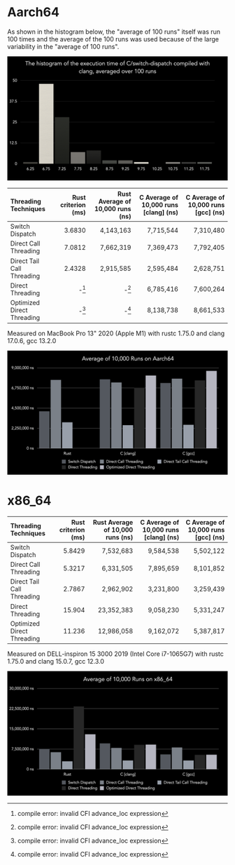 # Aarch64

As shown in the histogram below, the "average of 100 runs" itself was run 100 times and the average of the 100 runs was used because of the large variability in the "average of 100 runs".

![Histgram of Average of 100 Runs on Aarch64](/images/1.75.0/Histgram_C_switch-dispatch_clang.png "Histgram of Average of 100 Runs on Aarch64")

| Threading Techniques | Rust criterion (ms) | Rust Average of 10,000 runs (ns) | C Average of 10,000 runs [clang] (ns) | C Average of 10,000 runs [gcc] (ns) |
| :------------------------- | -----: | --------: | --------: | --------: |
| Switch Dispatch            | 3.6830 | 4,143,163 | 7,715,544 | 7,310,480 |
| Direct Call Threading      | 7.0812 | 7,662,319 | 7,369,473 | 7,792,405 |
| Direct Tail Call Threading | 2.4328 | 2,915,585 | 2,595,484 | 2,628,751 |
| Direct Threading           |  -[^9] |     -[^9] | 6,785,416 | 7,600,264 |
| Optimized Direct Threading |  -[^9] |     -[^9] | 8,138,738 | 8,661,533 |

[^9]: compile error: invalid CFI advance_loc expression

Measured on MacBook Pro 13" 2020 (Apple M1) with rustc 1.75.0 and clang 17.0.6, gcc 13.2.0

![Aarch64 result graph](/images/1.75.0/Arch64-graph.png "Average of 10,000 Runs on Aarch64")

# x86_64

| Threading Techniques | Rust criterion (ms) | Rust Average of 10,000 runs (ns) | C Average of 10,000 runs [clang] (ns) | C Average of 10,000 runs [gcc] (ns) |
| :------------------------- | -------: | ---------: | ---------: | --------: |
| Switch Dispatch            |   5.8429 |  7,532,683 | 9,584,538 | 5,502,122 |
| Direct Call Threading      |   5.3217 |  6,331,505 | 7,895,659 | 8,101,852 |
| Direct Tail Call Threading |   2.7867 |  2,962,902 | 3,231,800 | 3,259,439 |
| Direct Threading           |  15.904  | 23,352,383 | 9,058,230 | 5,331,247 |
| Optimized Direct Threading |  11.236  | 12,986,058 | 9,162,072 | 5,387,817 |

Measured on DELL-inspiron 15 3000 2019 (Intel Core i7-1065G7) with rustc 1.75.0 and clang 15.0.7, gcc 12.3.0

![x86_64 result graph](/images/1.75.0/x86_64-graph.png "Average of 10,000 Runs on x86_64")
